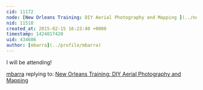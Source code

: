 ```yaml
---
cid: 11172
node: [New Orleans Training: DIY Aerial Photography and Mapping ](../notes/stevie/01-12-2015/new-orleans-training-diy-aerial-photography-and-mapping)
nid: 11518
created_at: 2015-02-15 16:23:40 +0000
timestamp: 1424017420
uid: 434686
author: [mbarra](../profile/mbarra)
---
```


I will be attending!

[mbarra](../profile/mbarra) replying to: [New Orleans Training: DIY Aerial Photography and Mapping ](../notes/stevie/01-12-2015/new-orleans-training-diy-aerial-photography-and-mapping)

